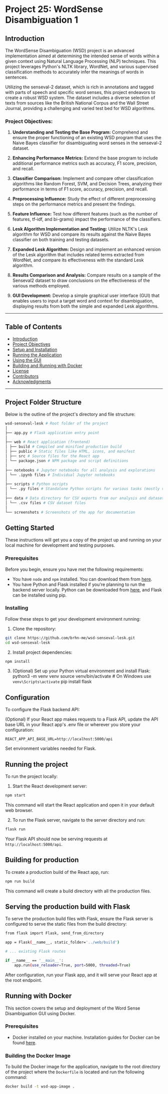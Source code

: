 # Project 25: WordSense Disambiguation 1

## Introduction

The WordSense Disambiguation (WSD) project is an advanced implementation aimed at determining the intended sense of words within a given context using Natural Language Processing (NLP) techniques. This project leverages Python's NLTK library, WordNet, and various supervised classification methods to accurately infer the meanings of words in sentences.

Utilizing the senseval-2 dataset, which is rich in annotations and tagged with parts of speech and specific word senses, this project endeavors to create a robust WSD system. The dataset includes a diverse selection of texts from sources like the British National Corpus and the Wall Street Journal, providing a challenging and varied test bed for WSD algorithms.

### Project Objectives:

1. **Understanding and Testing the Base Program:** Comprehend and ensure the proper functioning of an existing WSD program that uses the Naive Bayes classifier for disambiguating word senses in the senseval-2 dataset.

2. **Enhancing Performance Metrics:** Extend the base program to include additional performance metrics such as accuracy, F1 score, precision, and recall.

3. **Classifier Comparison:** Implement and compare other classification algorithms like Random Forest, SVM, and Decision Trees, analyzing their performance in terms of F1 score, accuracy, precision, and recall.

4. **Preprocessing Influence:** Study the effect of different preprocessing steps on the performance metrics and present the findings.

5. **Feature Influence:** Test how different features (such as the number of features, tf-idf, and bi-grams) impact the performance of the classifiers.

6. **Lesk Algorithm Implementation and Testing:** Utilize NLTK's Lesk algorithm for WSD and compare its results against the Naive Bayes classifier on both training and testing datasets.

7. **Expanded Lesk Algorithm:** Design and implement an enhanced version of the Lesk algorithm that includes related terms extracted from WordNet, and compare its effectiveness with the standard Lesk algorithm.

8. **Results Comparison and Analysis:** Compare results on a sample of the Senseval2 dataset to draw conclusions on the effectiveness of the various methods employed.

9. **GUI Development:** Develop a simple graphical user interface (GUI) that enables users to input a target word and context for disambiguation, displaying results from both the simple and expanded Lesk algorithms.

---

## Table of Contents

- [Introduction](#introduction)
- [Project Objectives](#project-objectives)
- [Setup and Installation](#setup-and-installation)
- [Running the Application](#running-the-application)
- [Using the GUI](#using-the-gui)
- [Building and Running with Docker](#running-with-docker)
- [License](#license)
- [Contributors](#contributors)
- [Acknowledgments](#acknowledgments)

---

## Project Folder Structure

Below is the outline of the project's directory and file structure:
```bash
wsd-senseval-lesk # Root folder of the project
│
├── app.py # Flask application entry point
│
├── web # React application (frontend)
│ ├── build # Compiled and minified production build
│ ├── public # Static files like HTML, icons, and manifest
│ ├── src # Source files for the React app
│ └── package.json # NPM package and script definitions
│
├── notebooks # Jupyter notebooks for all analysis and explorations
│ └── .ipynb files # Individual Jupyter notebooks
│
├── scripts # Python scripts
│ └── .py files # Standalone Python scripts for various tasks (mostly various implementation of lesk)
│
├── data # Data directory for CSV exports from our analysis and datasets
│ └── .csv files # CSV dataset files
│
└── screenshots # Screenshots of the app for documentation
```

## Getting Started

These instructions will get you a copy of the project up and running on your local machine for development and testing purposes.

### Prerequisites

Before you begin, ensure you have met the following requirements:

* You have `node` and `npm` installed. You can download them from [here](https://nodejs.org/).
* You have Python and Flask installed if you're planning to run the backend server locally. Python can be downloaded from [here](https://www.python.org/downloads/), and Flask can be installed using pip.

### Installing

Follow these steps to get your development environment running:

1. Clone the repository:

```bash
git clone https://github.com/brhn-me/wsd-senseval-lesk.git
cd wsd-senseval-lesk
```

2. Install project dependencies:
```bash
npm install
```

3. (Optional) Set up your Python virtual environment and install Flask:
python3 -m venv venv
source venv/bin/activate  # On Windows use `venv\Scripts\activate`
pip install flask

## Configuration
To configure the Flask backend API:

(Optional) If your React app makes requests to a Flask API, update the API base URL in your React app's .env file or wherever you store your configuration:
```
REACT_APP_API_BASE_URL=http://localhost:5000/api
```
Set environment variables needed for Flask.

## Running the project
To run the project locally:

1. Start the React development server:
```bash
npm start
```
This command will start the React application and open it in your default web browser.

2. To run the Flask server, navigate to the server directory and run:
```bash
flask run
```
Your Flask API should now be serving requests at `http://localhost:5000/api`.

## Building for production
To create a production build of the React app, run:
```bash
npm run build
```
This command will create a build directory with all the production files.

## Serving the production build with Flask
To serve the production build files with Flask, ensure the Flask server is configured to serve the static files from the build directory:
```bash
from flask import Flask, send_from_directory

app = Flask(__name__, static_folder='../web/build')

# ... existing Flask routes

if __name__ == '__main__':
    app.run(use_reloader=True, port=5000, threaded=True)
```

After configuration, run your Flask app, and it will serve your React app at the root endpoint.

## Running with Docker

This section covers the setup and deployment of the Word Sense Disambiguation GUI using Docker.

### Prerequisites

- Docker installed on your machine. Installation guides for Docker can be found [here](https://docs.docker.com/get-docker/).

### Building the Docker Image

To build the Docker image for the application, navigate to the root directory of the project where the `Dockerfile` is located and run the following command:

```bash
docker build -t wsd-app-image .